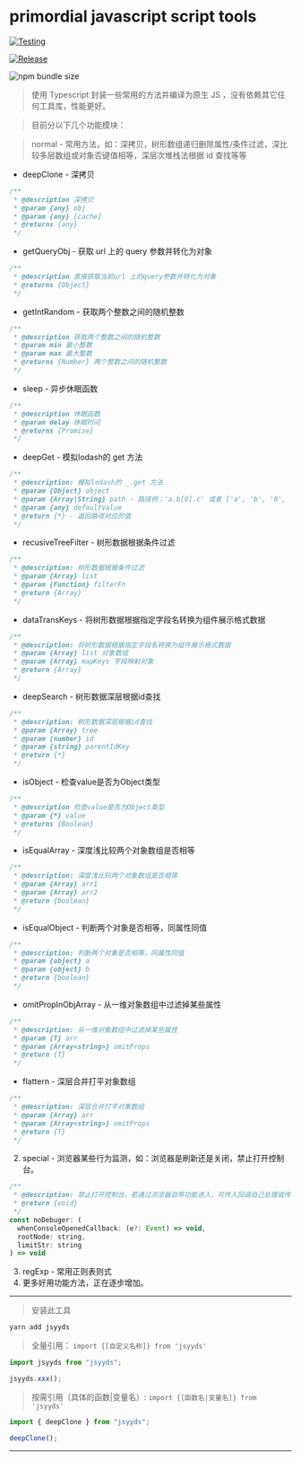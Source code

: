 # primordial javascript script tools

[![Testing](https://github.com/mtiger95/jsyyds/actions/workflows/test.yml/badge.svg)](https://github.com/mtiger95/jsyyds/actions/workflows/test.yml)

[![Release](https://github.com/mtiger95/jsyyds/actions/workflows/release.yml/badge.svg)](https://github.com/mtiger95/jsyyds/actions/workflows/release.yml)

![npm bundle size](https://img.shields.io/bundlephobia/minzip/jsyyds)

> 使用 Typescript 封装一些常用的方法并编译为原生 JS ，没有依赖其它任何工具库，性能更好。

> 目前分以下几个功能模块：

> normal - 常用方法，如：深拷贝，树形数组递归删除属性/条件过滤，深比较多层数组或对象否键值相等，深层次堆栈法根据 id 查找等等
- deepClone - 深拷贝

```js
/**
 * @description 深拷贝
 * @param {any} obj
 * @param {any} [cache]
 * @returns {any}
 */
```

- getQueryObj - 获取 url 上的 query 参数并转化为对象
```js
/**
 * @description 直接获取当前url 上的query参数并转化为对象
 * @returns {Object}
 */
```
- getIntRandom - 获取两个整数之间的随机整数
```js
/**
 * @description 获取两个整数之间的随机整数
 * @param min 最小整数
 * @param max 最大整数
 * @returns {Number} 两个整数之间的随机整数
 */
```
- sleep - 异步休眠函数
```js
/**
 * @description 休眠函数
 * @param delay 休眠时间
 * @returns {Promise}
 */
```
- deepGet - 模拟lodash的 get 方法
```js
/**
 * @description: 模拟lodash的 _.get 方法
 * @param {Object} object
 * @param {Array|String} path - 路径例：'a.b[0].c' 或者 ['a', 'b', '0', 'c']
 * @param {any} defaultValue
 * @return {*} - 返回路径对应的值
 */
```
- recusiveTreeFilter - 树形数据根据条件过滤
```js
/**
 * @description: 树形数据根据条件过滤
 * @param {Array} list
 * @param {Function} filterFn
 * @return {Array}
 */
```
- dataTransKeys - 将树形数据根据指定字段名转换为组件展示格式数据
```js
/**
 * @description: 将树形数据根据指定字段名转换为组件展示格式数据
 * @param {Array} list 对象数组
 * @param {Array} mapKeys 字段映射对象
 * @return {Array}
 */
```
- deepSearch - 树形数据深层根据id查找
```js
/**
 * @description: 树形数据深层根据id查找
 * @param {Array} tree
 * @param {number} id
 * @param {string} parentIdKey
 * @return {*}
 */
```
- isObject - 检查value是否为Object类型
```js
/**
 * @description 检查value是否为Object类型
 * @param {*} value
 * @returns {Boolean}
 */
```
-  isEqualArray - 深度浅比较两个对象数组是否相等
```js
/**
 * @description: 深度浅比较两个对象数组是否相等
 * @param {Array} arr1
 * @param {Array} arr2
 * @return {boolean}
 */
```
- isEqualObject - 判断两个对象是否相等，同属性同值
```js
/**
 * @description: 判断两个对象是否相等，同属性同值
 * @param {object} a
 * @param {object} b
 * @return {boolean}
 */
```
- omitPropInObjArray - 从一维对象数组中过滤掉某些属性
```js
/**
 * @description: 从一维对象数组中过滤掉某些属性
 * @param {T} arr
 * @param {Array<string>} omitProps
 * @return {T}
 */
```
- flattern - 深层合并打平对象数组
```js
/**
 * @description: 深层合并打平对象数组
 * @param {Array} arr
 * @param {Array<string>} omitProps
 * @return {T}
 */
```

2. special - 浏览器某些行为监测，如：浏览器是刷新还是关闭，禁止打开控制台。
```js
/**
 * @description: 禁止打开控制台，若通过浏览器自带功能进入，可传入回调自己处理或传入项目根节点，脚本将自动处理为空白页面。
 * @return {void}
 */
const noDebuger: (
  whenConsoleOpenedCallback: (e?: Event) => void,
  rootNode: string,
  limitStr: string
) => void
```
3. regExp - 常用正则表则式
4. 更多好用功能方法，正在逐步增加。

---

> 安装此工具

```js
yarn add jsyyds
```

> 全量引用： `import {[自定义名称]} from 'jsyyds'`

```js
import jsyyds from "jsyyds";

jsyyds.xxx();
```

> 按需引用（具体的函数|变量名）: `import {[函数名|变量名]} from 'jsyyds'`

```js
import { deepClone } from "jsyyds";

deepClone();
```

---
